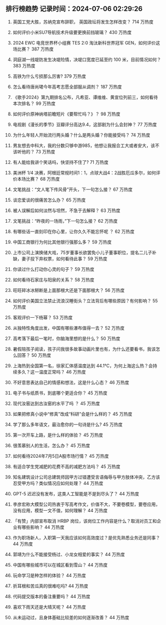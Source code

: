 
## 排行榜趋势 记录时间：2024-07-06 02:29:26
  
  1. 英国工党大胜，苏纳克宣布辞职， 英国政坛将发生怎样改变？ 714 万热度
    
  2. 如何评价小米SU7导航技术升级要更换前挡玻璃？ 430 万热度
    
  3. 2024 EWC 电竞世界杯小组赛 TES 2:0 淘汰新科世界冠军 GEN，如何评价这场比赛？ 387 万热度
    
  4. 洞庭湖一线堤防发生决堤险情，决堤口宽度已延至约 100 米，目前情况如何？ 383 万热度
    
  5. 高铁为什么亏损那么厉害? 379 万热度
    
  6. 怎么看待唐尚珺今年高考志愿全部服从调剂？ 187 万热度
    
  7. 《歌手2024》第九期排名公布，凡希亚、谭维维、黄宣位列前三，如何看待本次排名？ 99 万热度
    
  8. 如何评价原神纳塔前瞻短片《要帮忙吗？》？ 98 万热度
    
  9. 电视剧《漫长的季节》豆瓣评分高达9.4，这部剧为什么会封神？ 77 万热度
    
  10. 为什么年轻人开始流行两头婚？什么是两头婚？你能接受吗？ 74 万热度
    
  11. 男友想去中科大，我的分数只够中游985，他想让我报合工大或者安大，该不该听他的？ 73 万热度
    
  12. 有人能给我讲个笑话吗，快坚持不住了? 71 万热度
    
  13. 美洲杯 1/4 决赛，阿根廷常规时间1：1，点球大战4：2战胜厄瓜多尔，如何评价本场比赛？ 68 万热度
    
  14. 文笔挑战：“文人笔下传风骨”开头，下一句怎么接？ 67 万热度
    
  15. 谈恋爱谈的很痛苦怎么办？ 65 万热度
    
  16. 被人误解后如何淡然与坦然，不急于去解释？ 63 万热度
    
  17. 文笔挑战：“昨夜的一场雨，”下一句怎么接？ 62 万热度
    
  18. 有哪些话一直刻印在你心里，让你久久不能忘怀呢 ？ 62 万热度
    
  19. 中国工商银行为何比其他银行强那么多？ 59 万热度
    
  20. 上市公司上演换储大戏，75岁董事长欲罢免小儿子董事职位，提名二儿子补缺，妻子投下弃权票，如何看待此事？ 59 万热度
    
  21. 你读过什么打动你心灵的句子？ 59 万热度
    
  22. 如何看待石家庄与阳泉的关系？ 58 万热度
    
  23. 旺旺碎冰冰掰断是上面那根大还是下面那根大？ 56 万热度
    
  24. 如何评价美国立法禁止流浪汉睡街头？立法背后有哪些原因？有何影响？ 55 万热度
    
  25. 客观评价一下杨幂？ 53 万热度
    
  26. 从独特性角度出发，中国有哪些瀑布值得一去？ 52 万热度
    
  27. 高考落下最后一笔时，你脑海里想的是什么？ 50 万热度
    
  28. 暑假陪孩子阅读，孩子问我很多故事动画片里也有，为什么还要看书，我该怎么回答？ 50 万热度
    
  29. 上海热到全国第一名，徐家汇体感温度达到 44.1℃，为何上海这么热？会持续多久？这一温度正常吗？ 46 万热度
    
  30. 不好意思表达自己的情感和想法，这是什么心态？ 46 万热度
    
  31. 电子书与纸质书，到底哪个更适合你？ 45 万热度
    
  32. 现代汝窑达到古汝窑的水平了吗 ？ 45 万热度
    
  33. 如果把修真小说中“修真”改成“科研”会是什么样的？ 45 万热度
    
  34. 学了那么多年语文，最治愈你的一句诗是什么? 45 万热度
    
  35. 第一次开车上路，是什么样的体验？ 45 万热度
    
  36. 很羡慕别人的生活，怎么办？ 45 万热度
    
  37. 如何看待2024年7月5日A股市场行情？ 45 万热度
    
  38. 有适合学生党减肥的花费不高的减肥方法吗？ 45 万热度
    
  39. 知名建筑设计公司总建筑师因甲方过错遭受言语侮辱与甲方肢体冲突，乙方该忍受甲方吗？类似情况应如何处理？ 44 万热度
    
  40. GPT-5 迟迟没有发布，这类人工智能是不是到尽头了？ 44 万热度
    
  41. 李彦宏称大模型公司热衷于写高考作文，价值不大，不要卷模型，要卷应用，没有应用，模型一文不值，如何理解？ 44 万热度
    
  42. 「有赞」内部宣布取消 HRBP 岗位，该岗位工作内容是什么？取消对员工和企业有哪些影响？ 44 万热度
    
  43. 作为职场新人，入职第一天我应该如何高效度过？是优先熟悉业务还是同事？ 44 万热度
    
  44. 郭靖为什么不能接受杨过、小龙女相爱的事实？ 44 万热度
    
  45. 中国有哪些城市可以在城区看到雪山？ 44 万热度
    
  46. 玩命学习是种怎样的体验？ 44 万热度
    
  47. 折耳根和苦瓜真的很难吃吗? 44 万热度
    
  48. 代码提交版本的备注重要吗？ 44 万热度
    
  49. 喜欢下雨天还是大晴天呢？ 44 万热度
    
  50. 从未运动过，且身体基础比较差的如何逐渐改善？ 44 万热度
    